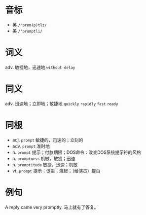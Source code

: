 # 音标

- 英 `/'prɒm(p)tlɪ/`
- 美 `/'prɑmptli/`

# 词义

adv. 敏捷地，迅速地
`without delay`

# 同义

adv. 迅速地；立即地；敏捷地
`quickly` `rapidly` `fast` `ready`

# 同根

- adj. `prompt` 敏捷的，迅速的；立刻的
- adv. `prompt` 准时地
- n. `prompt` 提示；付款期限；DOS命令：改变DOS系统提示符的风格
- n. `promptness` 机敏，敏捷；迅速
- n. `promptitude` 敏捷，迅速；机敏
- vt. `prompt` 提示；促进；激起；（给演员）提白

# 例句

A reply came very promptly.
马上就有了答复。


